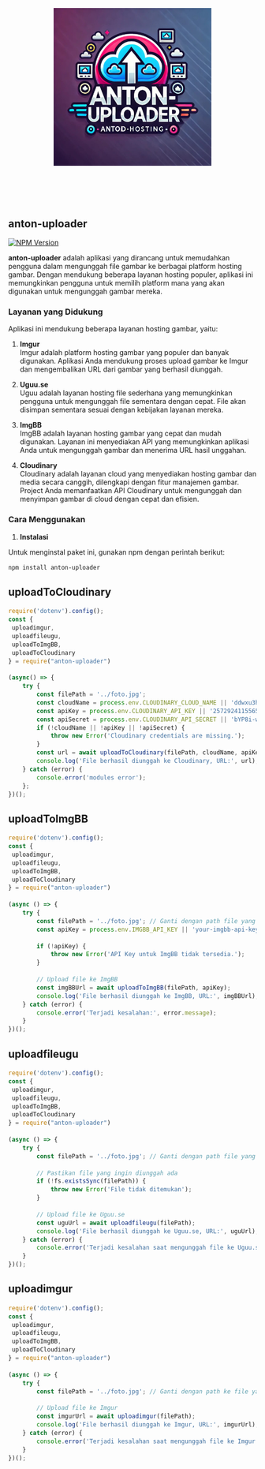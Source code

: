 <h1 align="center">
	<br>
	<br>
	<img width="320" src="src/form/utils/media/anton_uploader.jpg" alt="anton-uploader">
	<br>
	<br>
	<br>
</h1>

## anton-uploader

[![NPM Version](https://img.shields.io/npm/v/anton-uploader.svg)](https://www.npmjs.com/package/anton-uploader)

**anton-uploader** adalah aplikasi yang dirancang untuk memudahkan pengguna dalam mengunggah file gambar ke berbagai platform hosting gambar. Dengan mendukung beberapa layanan hosting populer, aplikasi ini memungkinkan pengguna untuk memilih platform mana yang akan digunakan untuk mengunggah gambar mereka.

### Layanan yang Didukung

Aplikasi ini mendukung beberapa layanan hosting gambar, yaitu:

1. **Imgur**  
   Imgur adalah platform hosting gambar yang populer dan banyak digunakan. Aplikasi Anda mendukung proses upload gambar ke Imgur dan mengembalikan URL dari gambar yang berhasil diunggah.

2. **Uguu.se**  
   Uguu adalah layanan hosting file sederhana yang memungkinkan pengguna untuk mengunggah file sementara dengan cepat. File akan disimpan sementara sesuai dengan kebijakan layanan mereka.

3. **ImgBB**  
   ImgBB adalah layanan hosting gambar yang cepat dan mudah digunakan. Layanan ini menyediakan API yang memungkinkan aplikasi Anda untuk mengunggah gambar dan menerima URL hasil unggahan.

4. **Cloudinary**  
   Cloudinary adalah layanan cloud yang menyediakan hosting gambar dan media secara canggih, dilengkapi dengan fitur manajemen gambar. Project Anda memanfaatkan API Cloudinary untuk mengunggah dan menyimpan gambar di cloud dengan cepat dan efisien.

### Cara Menggunakan

1. **Instalasi**  

Untuk menginstal paket ini, gunakan npm dengan perintah berikut:

```bash
npm install anton-uploader
```

## uploadToCloudinary

```javascript
require('dotenv').config();
const {
 uploadimgur, 
 uploadfileugu, 
 uploadToImgBB, 
 uploadToCloudinary 
} = require("anton-uploader")

(async() => {
	try {
		const filePath = '../foto.jpg';
		const cloudName = process.env.CLOUDINARY_CLOUD_NAME || 'ddwxu3hhz';
		const apiKey = process.env.CLOUDINARY_API_KEY || '257292411556524';
		const apiSecret = process.env.CLOUDINARY_API_SECRET || 'bYP8i-wX0htRGNfUag0w28j1VUE';
		if (!cloudName || !apiKey || !apiSecret) {
			throw new Error('Cloudinary credentials are missing.');
		}
		const url = await uploadToCloudinary(filePath, cloudName, apiKey, apiSecret);
		console.log('File berhasil diunggah ke Cloudinary, URL:', url);
	} catch (error) {
		console.error('modules error');
	};
})();
```

## uploadToImgBB

```javascript
require('dotenv').config();
const {
 uploadimgur, 
 uploadfileugu, 
 uploadToImgBB, 
 uploadToCloudinary 
} = require("anton-uploader")

(async () => {
    try {
        const filePath = '../foto.jpg'; // Ganti dengan path file yang benar
        const apiKey = process.env.IMGBB_API_KEY || 'your-imgbb-api-key'; // Pastikan untuk mengganti dengan API key Anda

        if (!apiKey) {
            throw new Error('API Key untuk ImgBB tidak tersedia.');
        }

        // Upload file ke ImgBB
        const imgBBUrl = await uploadToImgBB(filePath, apiKey);
        console.log('File berhasil diunggah ke ImgBB, URL:', imgBBUrl);
    } catch (error) {
        console.error('Terjadi kesalahan:', error.message);
    }
})();
```

## uploadfileugu

```javascript
require('dotenv').config();
const {
 uploadimgur, 
 uploadfileugu, 
 uploadToImgBB, 
 uploadToCloudinary 
} = require("anton-uploader")

(async () => {
    try {
        const filePath = '../foto.jpg'; // Ganti dengan path file yang ingin diunggah

        // Pastikan file yang ingin diunggah ada
        if (!fs.existsSync(filePath)) {
            throw new Error('File tidak ditemukan');
        }

        // Upload file ke Uguu.se
        const uguUrl = await uploadfileugu(filePath);
        console.log('File berhasil diunggah ke Uguu.se, URL:', uguUrl);
    } catch (error) {
        console.error('Terjadi kesalahan saat mengunggah file ke Uguu.se:', error.message);
    }
})();
```

## uploadimgur

```javascript
require('dotenv').config();
const {
 uploadimgur, 
 uploadfileugu, 
 uploadToImgBB, 
 uploadToCloudinary 
} = require("anton-uploader")

(async () => {
    try {
        const filePath = '../foto.jpg'; // Ganti dengan path ke file yang ingin diunggah

        // Upload file ke Imgur
        const imgurUrl = await uploadimgur(filePath);
        console.log('File berhasil diunggah ke Imgur, URL:', imgurUrl);
    } catch (error) {
        console.error('Terjadi kesalahan saat mengunggah file ke Imgur:', error.message);
    }
})();